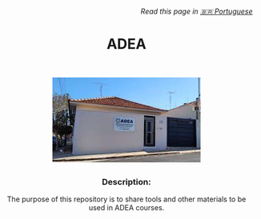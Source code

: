 <h6 align="right">Read this page in <a href="https://github.com/kevindexter22/ADEA/blob/main/README_PT-BR.md" target="_blank" rel="noopener noreferrer">🇧🇷 Portuguese</a></h6>

<h1 align="center">ADEA</h1>

<br>

<!-- ADEA --><p align="center"><img align="center" alt="Kevin-ADEA-Banner" src="https://github.com/kevindexter22/ADEA/blob/main/Images/ADEA.png"></p>
 
 ##

<h3 align="center">Description:</h3>

<p align="center">The purpose of this repository is to share tools and other materials to be used in ADEA courses.</p>

##
